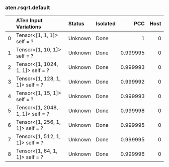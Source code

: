 ### aten.rsqrt.default
|    | ATen Input Variations            | Status   | Isolated   |      PCC |   Host |
|---:|:---------------------------------|:---------|:-----------|---------:|-------:|
|  0 | Tensor<[1, 1, 1]> self = ?       | Unknown  | Done       | 1        |      0 |
|  1 | Tensor<[1, 10, 1]> self = ?      | Unknown  | Done       | 0.999995 |      0 |
|  2 | Tensor<[1, 1024, 1, 1]> self = ? | Unknown  | Done       | 0.999993 |      0 |
|  3 | Tensor<[1, 128, 1, 1]> self = ?  | Unknown  | Done       | 0.999992 |      0 |
|  4 | Tensor<[1, 15, 1]> self = ?      | Unknown  | Done       | 0.999993 |      0 |
|  5 | Tensor<[1, 2048, 1, 1]> self = ? | Unknown  | Done       | 0.999998 |      0 |
|  6 | Tensor<[1, 256, 1, 1]> self = ?  | Unknown  | Done       | 0.999995 |      0 |
|  7 | Tensor<[1, 512, 1, 1]> self = ?  | Unknown  | Done       | 0.999995 |      0 |
|  8 | Tensor<[1, 64, 1, 1]> self = ?   | Unknown  | Done       | 0.999996 |      0 |

